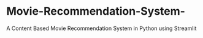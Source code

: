 # Movie-Recommendation-System-

A Content Based Movie Recommendation System in Python using Streamlit
